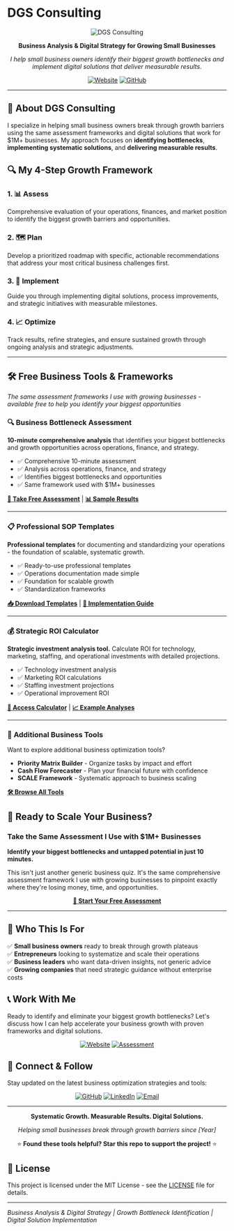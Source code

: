 # DGS Consulting

<div align="center">

![DGS Consulting](./assets/your-mark-t.png)

**Business Analysis & Digital Strategy for Growing Small Businesses**

*I help small business owners identify their biggest growth bottlenecks and implement digital solutions that deliver measurable results.*

[![Website](https://img.shields.io/badge/Website-dgsconsulting.solutions-blue?style=for-the-badge)](http://dgsconsulting.solutions/)
[![GitHub](https://img.shields.io/github/followers/DGSConsulting?style=social)](https://github.com/DGSConsulting)

</div>

---

## 🎯 About DGS Consulting

I specialize in helping small business owners break through growth barriers using the same assessment frameworks and digital solutions that work for $1M+ businesses. My approach focuses on **identifying bottlenecks**, **implementing systematic solutions**, and **delivering measurable results**.

## 🔍 My 4-Step Growth Framework

### 1. **📊 Assess**
Comprehensive evaluation of your operations, finances, and market position to identify the biggest growth barriers and opportunities.

### 2. **🗺️ Plan** 
Develop a prioritized roadmap with specific, actionable recommendations that address your most critical business challenges first.

### 3. **🚀 Implement**
Guide you through implementing digital solutions, process improvements, and strategic initiatives with measurable milestones.

### 4. **📈 Optimize**
Track results, refine strategies, and ensure sustained growth through ongoing analysis and strategic adjustments.

---

## 🛠️ Free Business Tools & Frameworks

*The same assessment frameworks I use with growing businesses - available free to help you identify your biggest opportunities*

### 🔍 **Business Bottleneck Assessment**
**10-minute comprehensive analysis** that identifies your biggest bottlenecks and growth opportunities across operations, finance, and strategy.

- ✅ Comprehensive 10-minute assessment
- ✅ Analysis across operations, finance, and strategy
- ✅ Identifies biggest bottlenecks and opportunities  
- ✅ Same framework used with $1M+ businesses

[**🚀 Take Free Assessment**](http://dgsconsulting.solutions/) | [**📊 Sample Results**](#)

---

### 📋 **Professional SOP Templates**
**Professional templates** for documenting and standardizing your operations - the foundation of scalable, systematic growth.

- ✅ Ready-to-use professional templates
- ✅ Operations documentation made simple
- ✅ Foundation for scalable growth
- ✅ Standardization frameworks

[**📥 Download Templates**](#) | [**📖 Implementation Guide**](#)

---

### 💰 **Strategic ROI Calculator**
**Strategic investment analysis tool.** Calculate ROI for technology, marketing, staffing, and operational investments with detailed projections.

- ✅ Technology investment analysis
- ✅ Marketing ROI calculations  
- ✅ Staffing investment projections
- ✅ Operational improvement ROI

[**🧮 Access Calculator**](#) | [**📈 Example Analyses**](#)

---

### 🔗 **Additional Business Tools**
Want to explore additional business optimization tools?

- **Priority Matrix Builder** - Organize tasks by impact and effort
- **Cash Flow Forecaster** - Plan your financial future with confidence
- **SCALE Framework** - Systematic approach to business scaling

[**🛠️ Browse All Tools**](#)

## 💼 Ready to Scale Your Business?

### Take the Same Assessment I Use with $1M+ Businesses

**Identify your biggest bottlenecks and untapped potential in just 10 minutes.**

This isn't just another generic business quiz. It's the same comprehensive assessment framework I use with growing businesses to pinpoint exactly where they're losing money, time, and opportunities.

<div align="center">

[**🚀 Start Your Free Assessment**](http://dgsconsulting.solutions/)

</div>

---

## 🎯 Who This Is For

✅ **Small business owners** ready to break through growth plateaus  
✅ **Entrepreneurs** looking to systematize and scale their operations  
✅ **Business leaders** who want data-driven insights, not generic advice  
✅ **Growing companies** that need strategic guidance without enterprise costs  

## 📞 Work With Me

Ready to identify and eliminate your biggest growth bottlenecks? Let's discuss how I can help accelerate your business growth with proven frameworks and digital solutions.

<div align="center">

[![Website](https://img.shields.io/badge/Visit%20Website-dgsconsulting.solutions-2563eb?style=for-the-badge&logo=safari&logoColor=white)](http://dgsconsulting.solutions/)
[![Assessment](https://img.shields.io/badge/Free%20Assessment-Start%20Now-22c55e?style=for-the-badge&logo=checkmark&logoColor=white)](http://dgsconsulting.solutions/)

</div>

## 🤝 Connect & Follow

Stay updated on the latest business optimization strategies and tools:

<div align="center">

[![GitHub](https://img.shields.io/badge/GitHub-Follow-181717?logo=github&style=flat-square)](https://github.com/DGSConsulting)
[![LinkedIn](https://img.shields.io/badge/LinkedIn-Connect-0077B5?logo=linkedin&style=flat-square)](#)
[![Email](https://img.shields.io/badge/Email-Contact-D14836?logo=gmail&style=flat-square)](#)

</div>

---

<div align="center">

**Systematic Growth. Measurable Results. Digital Solutions.**

*Helping small businesses break through growth barriers since [Year]*

⭐ **Found these tools helpful? Star this repo to support the project!** ⭐

</div>

## 📄 License

This project is licensed under the MIT License - see the [LICENSE](LICENSE) file for details.

---

*Business Analysis & Digital Strategy | Growth Bottleneck Identification | Digital Solution Implementation*
